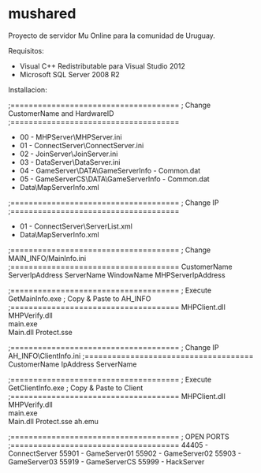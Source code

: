 # mushared

Proyecto de servidor Mu Online para la comunidad de Uruguay.

Requisitos:

- Visual C++ Redistributable para Visual Studio 2012
- Microsoft SQL Server 2008 R2

Installacion:

;=====================================
; Change CustomerName and HardwareID
;=====================================
* 00 - MHPServer\MHPServer.ini
* 01 - ConnectServer\ConnectServer.ini
* 02 - JoinServer\JoinServer.ini
* 03 - DataServer\DataServer.ini
* 04 - GameServer\DATA\GameServerInfo - Common.dat
* 05 - GameServerCS\DATA\GameServerInfo - Common.dat
* Data\MapServerInfo.xml

;=====================================
; Change IP
;=====================================
* 01 - ConnectServer\ServerList.xml
* Data\MapServerInfo.xml
 
;=====================================
; Change MAIN_INFO/MainInfo.ini
;===================================== 
	CustomerName
	ServerIpAddress	
	ServerName
	WindowName
	MHPServerIpAddress

;=====================================
; Execute GetMainInfo.exe
; Copy & Paste to AH_INFO
;=====================================
	MHPClient.dll 
	MHPVerify.dll	
	main.exe	
	Main.dll
	Protect.sse

;=====================================
; Change IP AH_INFO\ClientInfo.ini
;=====================================	
	CustomerName 
	IpAddress 
	ServerName 
	
;=====================================
; Execute GetClientInfo.exe
; Copy & Paste to Client
;=====================================
	MHPClient.dll 
	MHPVerify.dll	
	main.exe	
	Main.dll
	Protect.sse
	ah.emu 
	
;=====================================
; OPEN PORTS
;=====================================
44405 - ConnectServer
55901 - GameServer01
55902 - GameServer02
55903 - GameServer03
55919 - GameServerCS
55999 - HackServer